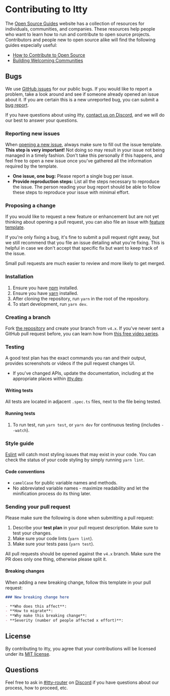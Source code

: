# Contributing to Itty

The [Open Source Guides](https://opensource.guide/) website has a collection of resources for individuals, communities, and companies. These resources help people who want to learn how to run and contribute to open source projects. Contributors and people new to open source alike will find the following guides especially useful:

* [How to Contribute to Open Source](https://opensource.guide/how-to-contribute/)
* [Building Welcoming Communities](https://opensource.guide/building-community/)

## Bugs

We use [GitHub issues](https://github.com/kwhitley/itty-router/issues) for our public bugs. If you would like to report a problem, take a look around and see if someone already opened an issue about it. If you are certain this is a new unreported bug, you can submit a [bug report](#reporting-new-issues).

If you have questions about using itty, [contact us on Discord](https://discord.com/channels/832353585802903572), and we will do our best to answer your questions.

### Reporting new issues

When [opening a new issue](https://github.com/kwhitley/itty-router/issues/new/choose), always make sure to fill out the issue template. **This step is very important!** Not doing so may result in your issue not being managed in a timely fashion. Don't take this personally if this happens, and feel free to open a new issue once you've gathered all the information required by the template.

- **One issue, one bug:** Please report a single bug per issue.
- **Provide reproduction steps:** List all the steps necessary to reproduce the issue. The person reading your bug report should be able to follow these steps to reproduce your issue with minimal effort.

### Proposing a change

If you would like to request a new feature or enhancement but are not yet thinking about opening a pull request, you can also file an issue with [feature template](https://github.com/kwhitley/itty-router/issues/new?template=feature_request.yml).

If you're only fixing a bug, it's fine to submit a pull request right away, but we still recommend that you file an issue detailing what you're fixing. This is helpful in case we don't accept that specific fix but want to keep track of the issue.

Small pull requests are much easier to review and more likely to get merged.

### Installation

1. Ensure you have [npm](https://www.npmjs.com/get-npm) installed.
1. Ensure you have [yarn](https://classic.yarnpkg.com/lang/en/docs/install) installed.
1. After cloning the repository, run `yarn` in the root of the repository.
1. To start development, run `yarn dev`.

### Creating a branch

Fork [the repository](https://github.com/kwhitley/itty-router) and create your branch from `v4.x`. If you've never sent a GitHub pull request before, you can learn how from [this free video series](https://egghead.io/courses/how-to-contribute-to-an-open-source-project-on-github).

### Testing

A good test plan has the exact commands you ran and their output, provides screenshots or videos if the pull request changes UI.

- If you've changed APIs, update the documentation, including at the appropriate places within [itty.dev](https://itty.dev/itty-router).

#### Writing tests

All tests are located in adjacent `.spec.ts` files, next to the file being tested.

#### Running tests

1. To run test, run `yarn test`, or `yarn dev` for continuous testing (includes `--watch`).

### Style guide

[Eslint](https://eslint.org) will catch most styling issues that may exist in your code. You can check the status of your code styling by simply running `yarn lint`.

#### Code conventions

- `camelCase` for public variable names and methods.
- No abbreviated variable names - maximize readability and let the minification process do its thing later.

### Sending your pull request

Please make sure the following is done when submitting a pull request:

1. Describe your **test plan** in your pull request description. Make sure to test your changes.
1. Make sure your code lints (`yarn lint`).
1. Make sure your tests pass (`yarn test`).

All pull requests should be opened against the `v4.x` branch. Make sure the PR does only one thing, otherwise please split it.

#### Breaking changes

When adding a new breaking change, follow this template in your pull request:

```md
### New breaking change here

- **Who does this affect**:
- **How to migrate**:
- **Why make this breaking change**:
- **Severity (number of people affected x effort)**:
```

## License

By contributing to itty, you agree that your contributions will be licensed under its [MIT license](https://github.com/kwhitley/itty-router/blob/master/LICENSE).

## Questions

Feel free to ask in [#itty-router](https://discord.com/channels/832353585802903572) on [Discord](https://discord.com/channels/832353585802903572) if you have questions about our process, how to proceed, etc.
